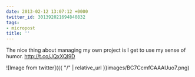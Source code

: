```yaml
---
date: 2013-02-12 13:07:12 +0000
twitter_id: 301392021694840832
tags:
- micropost
title: ''
---
```


The nice thing about managing my own project is I get to use my sense of humor. http://t.co/JQxXQl9D

![Image from twitter]({{ "/" | relative_url  }}images/BC7CcmfCAAAUuo7.png)
